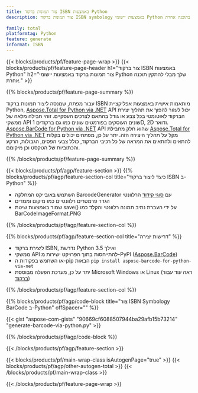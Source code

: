 ```yaml
---
title: צור תמונות ברקוד ISBN באמצעות Python
description: צור תמונות ברקוד ISBN symbology באמצעות יישומי Python ללא שימוש בתוכנה אחרת. 
 
family: total
platformtag: Python
feature: generate
informat: ISBN
---
```

{{< blocks/products/pf/feature-page-wrap >}}
{{< blocks/products/pf/feature-page-header h1="צור ברקוד ISBN באמצעות Python" h2="צור תמונות ברקוד באמצעות יישומי Python שלך מבלי להתקין תוכנה אחרת." >}}

{{% blocks/products/pf/feature-page-summary %}}

עבור מפתח, שמנסה ליצור תמונות ברקוד ISBN מותאמות אישית באמצעות אפליקציית Python, [Aspose.Total for Python via .NET](https://products.aspose.com/total/python-net/) API יכול לעזור להפוך את תהליך יצירת הברקוד לאוטומטי בכל צבע או גודל בהתאם לצרכים העסקיים. זוהי חבילה מלאה של ממשקי API שונים העוסקים בפורמטים שונים כמו גם ברקודים 1D, 2D ודואר. [Aspose.BarCode for Python via .NET](https://products.aspose.com/barcode/python-net/) API שהוא חלק מחבילת [Aspose.Total for Python via .NET](https://products.aspose.com/total/python-net/) מקל על תהליך היצירה הזה. יתר על כן, מפתחים יכולים בקלות להתאים ולהתאים את המראה של כל רכיבי הברקוד, כולל צבעי הפסים, הגבולות, הרקע והכתוביות של הטקסט וכן מיקומם.

{{% /blocks/products/pf/feature-page-summary %}}

{{< blocks/products/pf/agp/feature-section >}}
{{% blocks/products/pf/agp/feature-section-col title="כיצד ליצור ברקוד ISBN ב-Python" %}}

- השתמש באובייקט המחלקה BarcodeGenerator עם [סוגי קידוד](https://docs.aspose.com/barcode/python-net/api-reference/aspose.barcode.generation/#enumerations) הרלוונטי
- הגדר פרמטרים רלוונטיים כמו מיקום וממדים
- שמור באמצעות שיטת save() על ידי העברת נתיב תמונה רלוונטי והקלד כמו BarCodeImageFormat.PNG

{{% /blocks/products/pf/agp/feature-section-col %}}

{{% blocks/products/pf/agp/feature-section-col title="דרישות יצירה" %}}

- ליצירת ברקוד ISBN, נדרשת Python 3.5 ואילך
- ממשקי API להתייחסות בתוך הפרויקט ישירות מ-PyPI ([Aspose.BarCode](https://pypi.org/project/aspose-barcode-for-python-via-net/)) 
- או השתמש בפקודות ה-pip הבאות ```pip install aspose-barcode-for-python-via-net``` 
- יתר על כן, מערכת הפעלה מבוססת Microsoft Windows או Linux (ראה עוד עבור [ברקוד](https://docs.aspose.com/barcode/python-net/system-requirements/)) 

{{% /blocks/products/pf/agp/feature-section-col %}}

{{% blocks/products/pf/agp/code-block title="צור ISBN Symbology BarCode ב-Python" offSpacer="" %}}

{{< gist "aspose-com-gists" "90669cf6088507944ba29afb15b73214" "generate-barcode-via-python.py" >}}

{{% /blocks/products/pf/agp/code-block %}}

{{< /blocks/products/pf/agp/feature-section >}}

{{< blocks/products/pf/main-wrap-class isAutogenPage="true" >}}
{{< blocks/products/pf/agp/other-autogen-total >}}
{{< /blocks/products/pf/main-wrap-class >}}

{{< /blocks/products/pf/feature-page-wrap >}}